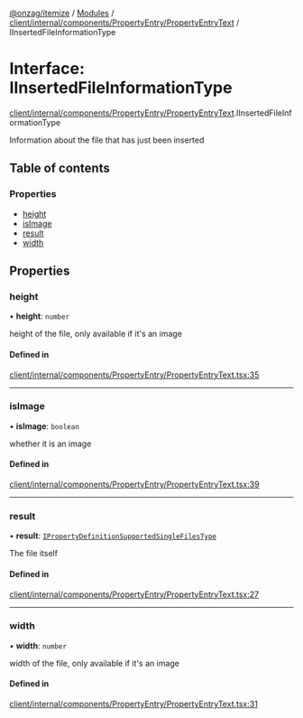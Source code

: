 [@onzag/itemize](../README.md) / [Modules](../modules.md) / [client/internal/components/PropertyEntry/PropertyEntryText](../modules/client_internal_components_PropertyEntry_PropertyEntryText.md) / IInsertedFileInformationType

# Interface: IInsertedFileInformationType

[client/internal/components/PropertyEntry/PropertyEntryText](../modules/client_internal_components_PropertyEntry_PropertyEntryText.md).IInsertedFileInformationType

Information about the file that has just been inserted

## Table of contents

### Properties

- [height](client_internal_components_PropertyEntry_PropertyEntryText.IInsertedFileInformationType.md#height)
- [isImage](client_internal_components_PropertyEntry_PropertyEntryText.IInsertedFileInformationType.md#isimage)
- [result](client_internal_components_PropertyEntry_PropertyEntryText.IInsertedFileInformationType.md#result)
- [width](client_internal_components_PropertyEntry_PropertyEntryText.IInsertedFileInformationType.md#width)

## Properties

### height

• **height**: `number`

height of the file, only available if it's an image

#### Defined in

[client/internal/components/PropertyEntry/PropertyEntryText.tsx:35](https://github.com/onzag/itemize/blob/f2db74a5/client/internal/components/PropertyEntry/PropertyEntryText.tsx#L35)

___

### isImage

• **isImage**: `boolean`

whether it is an image

#### Defined in

[client/internal/components/PropertyEntry/PropertyEntryText.tsx:39](https://github.com/onzag/itemize/blob/f2db74a5/client/internal/components/PropertyEntry/PropertyEntryText.tsx#L39)

___

### result

• **result**: [`IPropertyDefinitionSupportedSingleFilesType`](base_Root_Module_ItemDefinition_PropertyDefinition_types_files.IPropertyDefinitionSupportedSingleFilesType.md)

The file itself

#### Defined in

[client/internal/components/PropertyEntry/PropertyEntryText.tsx:27](https://github.com/onzag/itemize/blob/f2db74a5/client/internal/components/PropertyEntry/PropertyEntryText.tsx#L27)

___

### width

• **width**: `number`

width of the file, only available if it's an image

#### Defined in

[client/internal/components/PropertyEntry/PropertyEntryText.tsx:31](https://github.com/onzag/itemize/blob/f2db74a5/client/internal/components/PropertyEntry/PropertyEntryText.tsx#L31)
